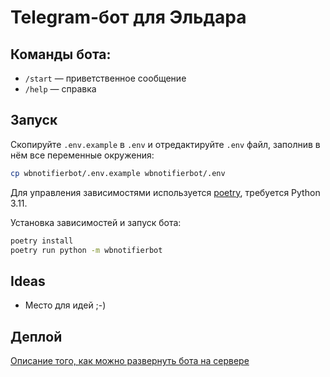 # Telegram-бот для Эльдара

## Команды бота:

- `/start` — приветственное сообщение
- `/help` — справка

## Запуск

Скопируйте `.env.example` в `.env` и отредактируйте `.env` файл, заполнив в нём все переменные окружения:

```bash
cp wbnotifierbot/.env.example wbnotifierbot/.env
```

Для управления зависимостями используется [poetry](https://python-poetry.org/),
требуется Python 3.11.

Установка зависимостей и запуск бота:

```bash
poetry install
poetry run python -m wbnotifierbot
```

## Ideas

- Место для идей ;-)

## Деплой

[Описание того, как можно развернуть бота на сервере](DEPLOY.md)
